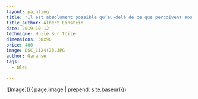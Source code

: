 ```yaml
---
layout: painting
title: "Il est absolument possible qu’au-delà de ce que perçoivent nos sens, se cachent des mondes insoupçonnés." 
title_author: Albert Einstein 
date: 2019-10-12
technique: Huile sur toile
dimensions: 30x90
price: 400
image: DSC_1124(2).JPG
author: Garanse
tags:
  - Bleu
  
---
```

![Image]({{ page.image | prepend: site.baseurl}})